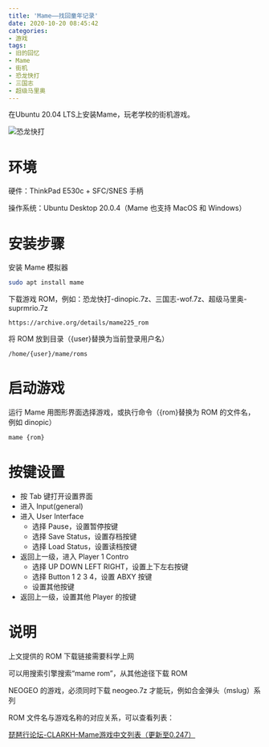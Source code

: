 ```yaml
---
title: 'Mame——找回童年记录'
date: 2020-10-20 08:45:42
categories:
- 游戏
tags:
- 旧的回忆
- Mame
- 街机
- 恐龙快打
- 三国志
- 超级马里奥
---
```


在Ubuntu 20.04 LTS上安装Mame，玩老学校的街机游戏。

<!-- more -->

![恐龙快打](/post-images/mame-zhao-hui-tong-nian-ji-lu.png)

# 环境

硬件：ThinkPad E530c + SFC/SNES 手柄

操作系统：Ubuntu Desktop 20.0.4（Mame 也支持 MacOS 和 Windows）

# 安装步骤

安装 Mame 模拟器

```bash
sudo apt install mame
```

下载游戏 ROM，例如：恐龙快打-dinopic.7z、三国志-wof.7z、超级马里奥-suprmrio.7z

    https://archive.org/details/mame225_rom

将 ROM 放到目录（{user}替换为当前登录用户名）

    /home/{user}/mame/roms

# 启动游戏

运行 Mame 用图形界面选择游戏，或执行命令（{rom}替换为 ROM 的文件名，例如 dinopic）

```bash
mame {rom}
```

# 按键设置

-   按 Tab 键打开设置界面
-   进入 Input(general)
-   进入 User Interface
    -   选择 Pause，设置暂停按键
    -   选择 Save Status，设置存档按键
    -   选择 Load Status，设置读档按键
-   返回上一级，进入 Player 1 Contro
    -   选择 UP DOWN LEFT RIGHT，设置上下左右按键
    -   选择 Button 1 2 3 4，设置 ABXY 按键
    -   设置其他按键
-   返回上一级，设置其他 Player 的按键

# 说明

上文提供的 ROM 下载链接需要科学上网

可以用搜索引擎搜索“mame rom”，从其他途径下载 ROM

NEOGEO 的游戏，必须同时下载 neogeo.7z 才能玩，例如合金弹头（mslug）系列

ROM 文件名与游戏名称的对应关系，可以查看列表：

[琵琶行论坛-CLARKH-Mame游戏中文列表（更新至0.247）](/post-attach/mame_cn_utf8.html)
